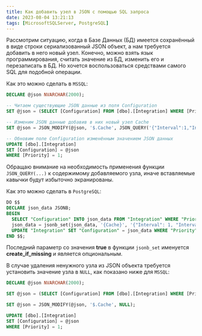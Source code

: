 ```yaml
---
title: Как добавить узел в JSON с помощью SQL запроса
date: 2023-08-04 13:21:13
tags: [MicrosoftSQLServer, PostgreSQL]
---
```


Рассмотрим ситуацию, когда в Базе Данных (БД) имеется сохранённый в виде строки сериализованный JSON объект, а нам требуется добавить в него новый узел. Конечно, можно взять язык программирования, считать значение из БД, изменить его и перезаписать в БД. Но хочется воспользоваться средствами самого SQL для подобной операции.

Как это можно сделать в ```MSSQL```:
``` sql
DECLARE @json NVARCHAR(2000);

-- Читаем существующие JSON данные из поля Configuration
SET @json = (SELECT [Configuration] FROM [dbo].[Integration] WHERE [Priority] = 1);

-- Изменим JSON данные добавив в них новый узел Cache
SET @json = JSON_MODIFY(@json, '$.Cache', JSON_QUERY('{"Interval":1,"IntervalDimension":"day"}'));

-- Обновим поле Configuration изменённым значением JSON данных
UPDATE [dbo].[Integration]
SET [Configuration] = @json
WHERE [Priority] = 1;
```

Обращаю внимание на необходимость применения функции ```JSON_QUERY(...)``` к содержимому добавляемого узла, иначе вставляемые кавычки будут избыточно экранированы.

Как это можно сделать в ```PostgreSQL```:
``` sql
DO $$
DECLARE json_data JSONB;
BEGIN
  SELECT "Configuration" INTO json_data FROM "Integration" WHERE "Priority" = 1;
  json_data = jsonb_set(json_data, '{Cache}', '{"Interval": 1, "IntervalDimension": "day"}', true);
  UPDATE "Integration" SET "Configuration" = json_data WHERE "Priority" = 1;
END $$;
```

Последний параметр со значения **true** в функции ```jsonb_set``` именуется **create_if_missing** и является опциональным.

В случае удаления ненужного узла из JSON объекта требуется установить значение узла в ```NULL```, как показано ниже для  ```MSSQL```:
``` sql
DECLARE @json NVARCHAR(2000);

SET @json = (SELECT [Configuration] FROM [dbo].[Integration] WHERE [Priority] = 1);

SET @json = JSON_MODIFY(@json, '$.Cache', NULL);

UPDATE [dbo].[Integration]
SET [Configuration] = @json
WHERE [Priority] = 1;
```

